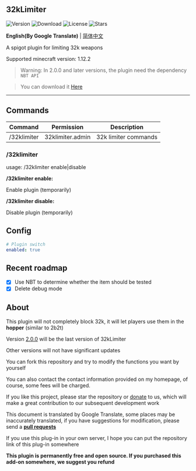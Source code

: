 32kLimiter
---
![Version](https://img.shields.io/github/v/release/GuangChen2333/32kLimiter)
![Download](https://img.shields.io/github/downloads/GuangChen2333/32kLimiter/total)
![License](https://img.shields.io/github/license/GuangChen2333/32kLimiter)
![Stars](https://img.shields.io/github/stars/GuangChen2333/32kLimiter)

**English(By Google Translate)** | [简体中文](https://github.com/GuangChen2333/32kLimiter/blob/master/README_cn.md)

A spigot plugin for limiting 32k weapons

Supported minecraft version: 1.12.2

> Warning: In 2.0.0 and later versions, the plugin need the dependency `NBT API`

> You can download it [Here](https://www.spigotmc.org/resources/nbt-api.7939/)
---

## Commands
| Command | Permission | Description |
| --- | --- | --- |
| /32klimiter | 32klimiter.admin | 32k limiter commands |

### /32klimiter
usage: /32klimiter enable|disable

**/32klimiter enable:**

Enable plugin (temporarily)

**/32klimiter disable:**

Disable plugin (temporarily)

## Config
```yaml
# Plugin switch
enabled: true
```

## Recent roadmap
- [x] Use NBT to determine whether the item should be tested
- [x] Delete debug mode

## About
This plugin will not completely block 32k, it will let players use them in the **hopper** (similar to 2b2t)

Version [2.0.0](https://github.com/GuangChen2333/32kLimiter/releases/latest) will be the last version of 32kLimiter

Other versions will not have significant updates

You can fork this repository and try to modify the functions you want by yourself

You can also contact the contact information provided on my homepage, of course, some fees will be charged.

If you like this project, please star the repository or [donate](https://afdian.net/@GuangChen2333) to us, 
which will make a great contribution to our subsequent development work

This document is translated by Google Translate, some places may be inaccurately translated, 
if you have suggestions for modification, please send a 
[**pull requests**](https://github.com/GuangChen2333/32kLimiter/pulls)

If you use this plug-in in your own server, 
I hope you can put the repository link of this plug-in somewhere

**This plugin is permanently free and open source.
If you purchased this add-on somewhere, we suggest you refund**